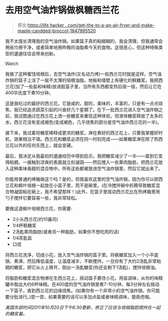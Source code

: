 # 去用空气油炸锅做枫糖西兰花

> 原文:[https://life hacker . com/get-the-to-a-an-air-fryer-and-make-maple-candded-broccol-1847895520](https://lifehacker.com/get-thee-to-an-air-fryer-and-make-maple-candied-broccol-1847895520)

我不太擅长清理我的空气油炸锅。如果篮子真的粘糊糊的，我会清理，但我通常会用纸巾擦干净，或者简单地用昨晚的油脂煮今天的食物。这很恶心，但这种特殊类型的邋遢往往会带来创新。

Watch

我做了这种蜜饯培根后，去空气油炸(又名动力烤)一些西兰花时就是这样。空气油炸锅的篮子上涂了一层不太薄的培根油脂，地板和墙壁上有硬化的枫糖浆。我把西兰花(加了一些盐和味精)放进脏篮子里，当所有东西都变热后摇一摇，然后让它在400华氏度下煮10分钟。

这是我吃过的最好的西兰花。它是咸的，甜的，美味的，丰富的，只是有一点点烧焦，我已经追求蔬菜引起的兴奋好几个星期了。在下一批西兰花进入空气油炸锅之前，我试图通过在西兰花上洒一些糖浆来重现这种体验，但液体糖浆释放了太多的水，西兰花没有变成褐色(变成褐色，几乎烧焦的部分是空气油炸西兰花的一半)。

接下来，我试着将糖浆稀释成更浓的糖浆，淋在煮好的西兰花上，只要我掌握好时机，效果相当不错。西兰花和糖浆必须在同一时刻完成——如果糖浆淋在除了热西兰花以外的任何东西上，就会变硬。

最后，我决定从我最初的邋遢经历中得到启示。我把糖浆减少了一半——直到它变得粘稠，一接触到凉爽的表面就立刻凝固——然后搅入一些熏肉脂肪，把西兰花放入这种美味香甜的混合物中。所有这些都被放进空气油炸锅里，然后它就出来了。

你能用普通的烤箱做这个吗？是的，但我喜欢这里的空气油炸锅，因为你可以把西兰花和枫叶培根一起放在小篮子里，而不是碗里。(在冷搅拌碗中折腾导致糖浆混合物凝固粘在碗上，我不希望那样！)此外，在篮子里摇动西兰花比在热烤箱里用勺子搅拌它要容易一些，我非常轻松。

要做这道枫叶培根西兰花，你需要:

*   2小头西兰花(约10盎司)
*   1/4杯枫糖浆
*   2汤匙熏肉脂肪(或者另一种脂肪，如果你不想吃肉的话)
*   1/4茶匙盐
*   口信

将西兰花洗净，切成小花，放入空气油炸锅的篮子里。将枫糖浆加入一个小平底锅，煮沸，然后降低温度，让温度减半，不断搅拌。一旦你有了大约2汤匙非常粘稠的糖浆，把它从火上移开，倒出一汤匙糖浆(你还会剩下1汤匙)，搅拌培根油。

将脂肪和糖浆混合物淋在生西兰花上，摇动篮子裹住小花。用盐调味，从你的味精罐中取出大约6杯味精。在400度的空气油炸锅里煮7-10分钟，每3分钟左右摇动一下篮子，直到西兰花的边缘烧焦。(如果你有一个非常小的空气油炸锅，你可能要分批进行。)尝一尝，如果需要的话可以多加点盐或者味精调味，狼吞虎咽。

*美国东部时间2011年10月20日下午6:30更新，修正了应该与培根脂肪搅拌在一起的糖浆量。*